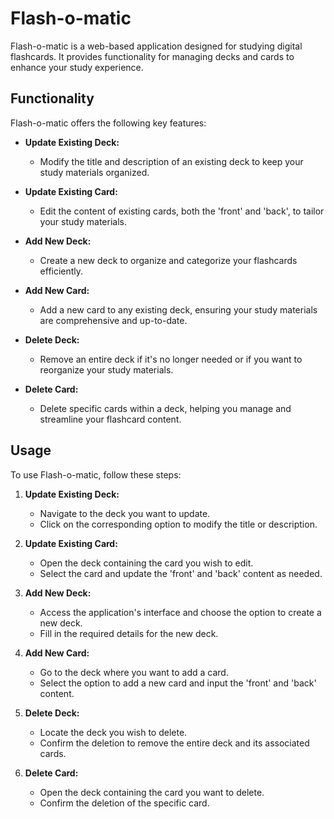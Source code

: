 # Flash-o-matic

Flash-o-matic is a web-based application designed for studying digital flashcards. It provides functionality for managing decks and cards to enhance your study experience.

## Functionality

Flash-o-matic offers the following key features:

- **Update Existing Deck:**
  - Modify the title and description of an existing deck to keep your study materials organized.

- **Update Existing Card:**
  - Edit the content of existing cards, both the 'front' and 'back', to tailor your study materials.

- **Add New Deck:**
  - Create a new deck to organize and categorize your flashcards efficiently.

- **Add New Card:**
  - Add a new card to any existing deck, ensuring your study materials are comprehensive and up-to-date.

- **Delete Deck:**
  - Remove an entire deck if it's no longer needed or if you want to reorganize your study materials.

- **Delete Card:**
  - Delete specific cards within a deck, helping you manage and streamline your flashcard content.

## Usage

To use Flash-o-matic, follow these steps:

1. **Update Existing Deck:**
   - Navigate to the deck you want to update.
   - Click on the corresponding option to modify the title or description.

2. **Update Existing Card:**
   - Open the deck containing the card you wish to edit.
   - Select the card and update the 'front' and 'back' content as needed.

3. **Add New Deck:**
   - Access the application's interface and choose the option to create a new deck.
   - Fill in the required details for the new deck.

4. **Add New Card:**
   - Go to the deck where you want to add a card.
   - Select the option to add a new card and input the 'front' and 'back' content.

5. **Delete Deck:**
   - Locate the deck you wish to delete.
   - Confirm the deletion to remove the entire deck and its associated cards.

6. **Delete Card:**
   - Open the deck containing the card you want to delete.
   - Confirm the deletion of the specific card.


